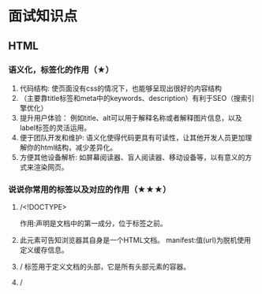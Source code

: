 # 面试知识点

## HTML 

### 语义化，标签化的作用（★）

1. 代码结构: 使页面没有css的情况下，也能够呈现出很好的内容结构
2. （主要靠title标签和meta中的keywords、description）有利于SEO（搜索引擎优化）
3. 提升用户体验： 例如title、alt可以用于解释名称或者解释图片信息，以及label标签的灵活运用。
4. 便于团队开发和维护: 语义化使得代码更具有可读性，让其他开发人员更加理解你的html结构，减少差异化。
5. 方便其他设备解析: 如屏幕阅读器、盲人阅读器、移动设备等，以有意义的方式来渲染网页。



### 说说你常用的标签以及对应的作用（★★★）

1. /<!DOCTYPE>

   作用:声明是文档中的第一成分，位于<html>标签之前。

2. <html>
   此元素可告知浏览器其自身是一个HTML文档。
   manifest:值(url)为脱机使用定义缓存信息。

3. /<head>
   标签用于定义文档的头部，它是所有头部元素的容器。

4. /<title>
   元素可定义文档的标题。

5. <body>
   作用:元素定义文档的主体。

6. /<h1>到/<h6>标签

   /<h1>-/<h6>标签了定义标题。/<h1>定义最大的标题，/<h6>定义最小的标题。

7. /<p>

   标签定义段落。

8. /<br>
   可插入一个简单的换行符。

9. /<hr>
   标签在HTML页面创建一条水平线。

10. /<!-- -->
    注释标签用于在源文档中插入注释。

11. /<ul>
    标签定义无序列表。

12. /<ol>
    标签定义有序列表。

13. /<li>
    标签定义列表项目。<li>标签可使用在有序列表（<ol>）和无序列表（<ul>）中。

14. /<dl>
    标签定义了定义列表。标签用于结合<dt>(定义列表中的项目)和<dd>(描述列表中的项目)。

15. <dt>
    标签定义了定义列表中的项目。

16. <dd>
    在定义列表中定义条目的定义部分。

17. <a>
    作用:标签定义超链接，用于从一张页面链接到另一张页面。<a>元素最重要的属性是href属性，它指示链接的目标。

18. /<nav>
    标签定义导航链接的部分。

19. /<table>
    标签定义HTML表格。

20. <th>列
    定义表格内的表头单元格。<th>元素内部的文本会呈现为居中的粗体文本。

21. <tr>行
    标签定义HTML表格中的行。

22. <td>普通列
    标签定义了定义列表中的项目。td元素内的文本通常是左对齐

23. <img>
    img元素向网页中嵌入一幅图像。

24. /<audio>
    元素能够播放声音文件或者音频流。

25. /<video>
    HTML5规定了一种通过video元素来包含视频的标准方式。

26. <source>
    标签为媒介元素，定义媒介资源。

27. /<form>
    标签用于为用户输入创建HTML表单。

28. <input>
    标签用于收集用户信息。

29. /<textarea>
    标签定义多行的文本输入控件。

30. <button>
    标签定义一个按钮。

31. /<select>
    元素可创建单选或多选菜单。

    

### \<br>、\<hr>的作用和区别（★） 

- \<br> 可插入一个简单的换行符。
- \<hr> 标签在 HTML 页面中创建一条水平线。



### 说说你知道的空格标记( 等)（★） 

### 各种外部文件的引用方式（★★） 

### \<meta>、DOCTYPE的作用（★★） 

### readonly和disabled的区别（★★★） 

### audio video的属性和使用（★★★） 

### frame、iframe的使用和区别（★） 



## CSS 

### link为什么要放在body前（★★★） 

### 动画有关属性的使用、怎么定义逐帧动画（★★★） 

### 块级、行内元素分别有哪些，区别是什么，怎么修改呈现方式（★★★★） 

### 盒子模型和box-sizing（★★★★★） 

### BFC、IFC、浮动、清除浮动（★★★★★） 

### margin塌陷，重叠（★★★） 

### flex、grid布局（★★★★★） 

### 影藏元素的方法，各自的区别(display/visiablity/opacity)（★★★★） 

### position各个取值的作用和场景（★★★★） 

### link @import引入的区别（★★★） 

### 伪类，伪元素的使用和区别（★★★★） 

### 选择器优先级（★★★★★） 

### 水平、垂直居中方法（★★★★★） 

### 自适配属性（★★★★） 

####  

## JS 

### async和defer的区别（★★★） 

### 数据类型及判断方法（★★★★★） 

### 显示转换及隐式转换（★★★） 

### var、let、const作用和区别（★★★★★） 

### 作用域、作用域链、闭包（★★★★） 

### 箭头函数、普通函数作用和区别（★★★★★） 

### call、apply、bind作用和区别（★★★★★） 

### New的过程（★★★★） 

### 事件委托（★★★） 

### 事件循环（★★★★★） 

### 添加事件、事件捕获、事件冒泡（★★★★★） 

### 垃圾回收机制（★★★★） 

### promise系列（★★★★★） 

### 深拷贝、浅拷贝（★★★★★） 

### 图片懒加载、路由懒加载（★★★） 

### 节流、防抖（★★★★） 

### 数组方法解析，遍历数组、对象，for in for of的区别（★★★★★） 

### arguments、rest、展开表达式（★★） 

### 原型链、class继承（★★★★） 

### MAP、SET（★★★） 

### Arraybuffer，Blob等二进制处理（★★★） 

### proxy，reflect的使用（★★） 

### AJAX、axios、fetch等的使用（★★★★★） 

### sessionStorage、localstorage，前端存储（★★★★） 

### web worker，serverless worker、postmessage（★） 

### canvas（★★） 



## Vue 

### 2.X和3.0的主要更新区别（★★★） 

### MVVM、MVC、MVP的区别（★★★★） 

### Vue框架设计的核心思想（★★★★） 

### Vue-cli、Vue-router、VueX等的使用（★★★★★） 

### 虚拟DOM和diff[算法]()（★★★★） 

### 双向绑定原理、数据劫持、依赖搜集（★★★★★） 

### 响应式原理（★★★★） 

### nextTick的使用（★★★★） 

### 组件通信方式（★★★★★） 

### watch和computed的区别（★★★★） 

### v-if和v-show的区别（★★★★） 

### for和v-if的优先级(2.X和3.0的优先级不一样)（★★★） 



## 计算机网络及通信 

### 网络模型，各自有哪些协议，端口号是多少（★★★★★） 

### 输入URL到展示页面的全过程（★★★★★） 

### 三次握手，四次挥手（★★★★★） 

### TCP、UDP的区别，TCP怎么做到的可靠传输，UDP怎么改进实现可靠传输（★★★★） 

### HTTP状态码（★★★★） 

### HTTP1.0 1.1 2.0 3.0 HTTPS Websocket（★★★★） 

### 简单请求、复杂请求、预检请求（★★★） 

### get、post的特点和区别（★★★★） 

### 同源策略、跨域处理（★★★★★） 

### 各种缓存机制、CDN（★★★★） 

### 接口幂等性（★） 

### cookie、session、token、jwt（★★★★★） 



## 数据结构 

### 栈、队列（★★★★★） 

### 链表、顺序表（★★★★） 

### 模式匹配（★★） 

### 几种特殊二叉树的定义及遍历方式（★★★★★） 

### 图、最小生成树（★★★） 

### 排序算法（★★★★★） 

### 查找（★★★） 

### Hash表（★★★★） 

### B树、B+树、红黑树的区别（★） 

####  

## 操作系统 

###  线程与进程的区别，各自之间如何通信（★★★★★） 

### 虚拟内存和物理内存（★★★） 

### 死锁，如何解决（★★★） 



## 信息安全 

### HTTPS（★★★★★） 

### SQL注入、DOS/DDOS、XSS、CSRF的原理及防范（★★★★） 

####  

## 其他 

### git有关操作和使用（★★★） 

### webpack有关使用（★★★★） 

### node.js有关使用（★★★★） 

### 浏览器引擎、渲染机制（★★★★★） 

### 前后端分离（★★★） 

### SPA、SEO、CSR、SSR有关使用（★★） 

### gif、jpg、png、svg、webp等图片类型的区别和使用场景（★★） 

### base64等编码的意义和使用场景（★） 

### PKI体系，CA，数字签名，对称、非对称加密[算法]()等密码学知识（★） 

 


##  手写题目： 

### instanceof（★★★） 

### promise.all/race（★★★★★） 

### new（★★★） 

### filter/indexOf/forEach/map/reduce（★★★★） 

### call/apply/bind（★★★★） 

### 节流/防抖（★★★★★） 

### 快排、冒泡、堆、归并、直插等[排序]()[算法]()（★★★★★） 

### 发布订阅模式（★★）